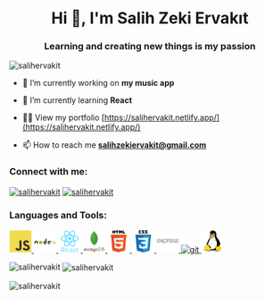 <h1 align="center">Hi 👋, I'm Salih Zeki Ervakıt</h1>
<h3 align="center">Learning and creating new things is my passion</h3>

<p align="left"> <img src="https://komarev.com/ghpvc/?username=salihervakit&label=Profile%20views&color=0e75b6&style=flat" alt="salihervakit" /> </p>

- 🔭 I’m currently working on **my music app**

- 🌱 I’m currently learning **React**

- 👨‍💻 View my portfolio [https://salihervakit.netlify.app/](https://salihervakit.netlify.app/)

- 📫 How to reach me **salihzekiervakit@gmail.com**

<h3 align="left">Connect with me:</h3>
<p align="left">
<a href="https://twitter.com/salihervakit" target="blank"><img align="center" src="https://raw.githubusercontent.com/rahuldkjain/github-profile-readme-generator/master/src/images/icons/Social/twitter.svg" alt="salihervakit" height="30" width="40" /></a>
<a href="https://linkedin.com/in/salihervakit" target="blank"><img align="center" src="https://raw.githubusercontent.com/rahuldkjain/github-profile-readme-generator/master/src/images/icons/Social/linked-in-alt.svg" alt="salihervakit" height="30" width="40" /></a>
</p>

<h3 align="left">Languages and Tools:</h3>
<p align="left"> 
    <a href="https://developer.mozilla.org/en-US/docs/Web/JavaScript" target="_blank" rel="noreferrer">
        <img src="https://raw.githubusercontent.com/devicons/devicon/master/icons/javascript/javascript-original.svg" alt="javascript" width="40" height="40"/>
    </a> 
    <a href="https://nodejs.org" target="_blank" rel="noreferrer"> 
        <img src="https://raw.githubusercontent.com/devicons/devicon/master/icons/nodejs/nodejs-original-wordmark.svg" alt="nodejs" width="40" height="40"/> 
    </a> 
    <a href="https://reactjs.org/" target="_blank" rel="noreferrer"> 
        <img src="https://raw.githubusercontent.com/devicons/devicon/master/icons/react/react-original-wordmark.svg" alt="react" width="40" height="40"/> 
    </a> 
    <a href="https://www.mongodb.com/" target="_blank" rel="noreferrer"> 
        <img src="https://raw.githubusercontent.com/devicons/devicon/master/icons/mongodb/mongodb-original-wordmark.svg" alt="mongodb" width="40" height="40"/> 
    </a>   
    <a href="https://www.w3.org/html/" target="_blank" rel="noreferrer"> 
        <img src="https://raw.githubusercontent.com/devicons/devicon/master/icons/html5/html5-original-wordmark.svg" alt="html5" width="40" height="40"/> 
    </a>  
    <a href="https://www.w3schools.com/css/" target="_blank" rel="noreferrer"> 
        <img src="https://raw.githubusercontent.com/devicons/devicon/master/icons/css3/css3-original-wordmark.svg" alt="css3" width="40" height="40"/> 
    </a> 
    <a href="https://expressjs.com" target="_blank" rel="noreferrer"> 
        <img src="https://raw.githubusercontent.com/devicons/devicon/master/icons/express/express-original-wordmark.svg" alt="express" width="40" height="40"/> 
    </a> 
    <a href="https://git-scm.com/" target="_blank" rel="noreferrer"> 
        <img src="https://www.vectorlogo.zone/logos/git-scm/git-scm-icon.svg" alt="git" width="40" height="40"/> 
    </a> 
    <a href="https://www.linux.org/" target="_blank" rel="noreferrer"> 
        <img src="https://raw.githubusercontent.com/devicons/devicon/master/icons/linux/linux-original.svg" alt="linux" width="40" height="40"/> 
    </a> 
</p>

<p><img align="left" src="https://github-readme-stats.vercel.app/api/top-langs?username=salihervakit&show_icons=true&locale=en&layout=compact" alt="salihervakit" /></p>

<p>&nbsp;<img align="center" src="https://github-readme-stats.vercel.app/api?username=salihervakit&show_icons=true&locale=en" alt="salihervakit" /></p>

<p><img align="center" src="https://github-readme-streak-stats.herokuapp.com/?user=salihervakit&" alt="salihervakit" /></p>
